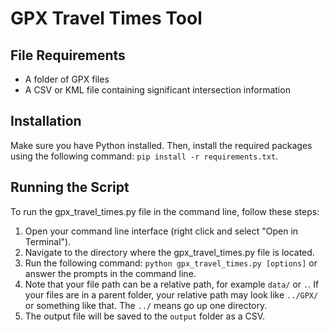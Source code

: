 # GPX Travel Times Tool

## File Requirements

- A folder of GPX files
- A CSV or KML file containing significant intersection information

## Installation

Make sure you have Python installed. Then, install the required packages 
using the following command: `pip install -r requirements.txt`.


## Running the Script

To run the gpx_travel_times.py file in the command line, follow these steps:

1. Open your command line interface (right click and select "Open in Terminal").
2. Navigate to the directory where the gpx_travel_times.py file is located.
3. Run the following command: `python gpx_travel_times.py [options]` or answer the prompts in the command line.
4. Note that your file path can be a relative path, for example `data/` or `.`. If your files are in a parent folder, 
your relative path may look like `../GPX/` or something like that. The `../` means go up one directory.
5. The output file will be saved to the `output` folder as a CSV.
